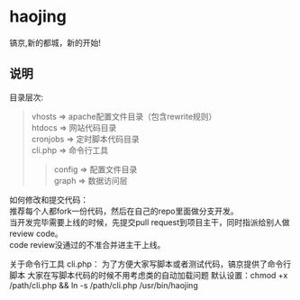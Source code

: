 haojing
=======

镐京,新的都城，新的开始!  


说明
----

目录层次:

>vhosts  => apache配置文件目录（包含rewrite规则）  
>htdocs  => 网站代码目录  
>cronjobs  => 定时脚本代码目录  
>cli.php  => 命令行工具  
>>config   => 配置文件目录  
>>graph    => 数据访问层


如何修改和提交代码：  
推荐每个人都fork一份代码，然后在自己的repo里面做分支开发。  
当开发完毕需要上线的时候，先提交pull request到项目主干，同时指派给别人做review code。  
code review没通过的不准合并进主干上线。  


关于命令行工具 cli.php：
为了方便大家写脚本或者测试代码，镐京提供了命令行脚本
大家在写脚本代码的时候不用考虑类的自动加载问题
默认设置：chmod +x /path/cli.php && ln -s /path/cli.php /usr/bin/haojing
